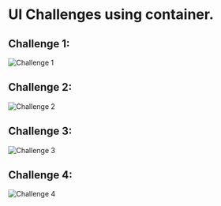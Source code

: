 
# UI Challenges using container.

## Challenge 1:
![Challenge 1](assets/images/screens/challenge1.png)

## Challenge 2:
![Challenge 2](assets/images/screens/challenge2.png)

## Challenge 3:
![Challenge 3](assets/images/screens/challenge3.png)

## Challenge 4:
![Challenge 4](assets/images/screens/challenge4.png)